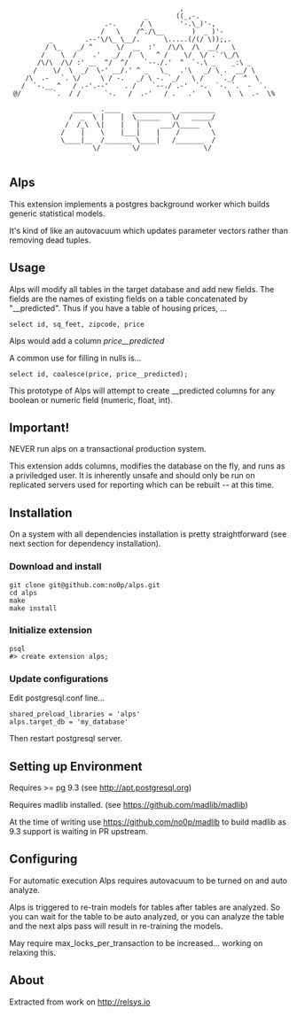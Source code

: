 ```
                                           ,  
                                  _       ((_,-.
                        .-.      / \       '-.\_)'-,
                       /   \    /^./\__       )  _ )'-
          _        .--'\/\_ \__/.      \.....(/(/ \));,.
         / \_    _/ ^      \/  __  :'   /\/\  /\  __/   \
        /    \  /    .'   _/  /  \   ^ /    \/  \/ .`'\_/\
       /\/\  /\/ :' __  ^/  ^/    `--./.'  ^  `-.\ _    _:\ _
      /    \/  \  _/  \-' __/.' ^ _   \_   .'\   _/ \ .  __/ \
    /\  .-   `. \/     \ / -.   _/ \ -. `_/   \ /    `._/  ^  \
   /  `-.__ ^   / .-'.--'    . /    `--./ .-'  `-.  `-. `.  -  `.
 @/        `.  / /      `-.   /  .-'   / .   .'   \    \  \  .-  \%

                _____  .____   __________  _________
               /  _  \ |    |  \______   \/   _____/
              /  /_\  \|    |   |     ___/\_____  \ 
             /    |    \    |___|    |    /        \
             \____|__  /_______ \____|   /_______  /
                     \/        \/                \/ 


```

## Alps

This extension implements a postgres background worker which builds generic statistical models.  

It's kind of like an autovacuum which updates parameter vectors rather than removing dead tuples.

## Usage

Alps will modify all tables in the target database and add new fields.  The fields are the names of existing fields on a table concatenated by "__predicted".  Thus if you have a table of housing prices, ...

```
select id, sq_feet, zipcode, price
```

Alps would add a column *price__predicted*

A common use for filling in nulls is...

```
select id, coalesce(price, price__predicted);
```

This prototype of Alps will attempt to create __predicted columns for any boolean or numeric field (numeric, float, int).


## Important!

NEVER run alps on a transactional production system.

This extension adds columns, modifies the database on the fly, and runs as a priviledged user.  It is inherently unsafe and should only be run on replicated servers used for reporting which can be rebuilt -- at this time.

## Installation

On a system with all dependencies installation is pretty straightforward (see next section for dependency installation).  

### Download and install

```
git clone git@github.com:no0p/alps.git
cd alps
make
make install
```

### Initialize extension

```
psql
#> create extension alps;
```

### Update configurations

Edit postgresql.conf line...

```
shared_preload_libraries = 'alps'
alps.target_db = 'my_database' 
```

Then restart postgresql server.


## Setting up Environment

Requires >= pg 9.3  (see http://apt.postgresql.org)

Requires madlib installed. (see https://github.com/madlib/madlib)

At the time of writing use https://github.com/no0p/madlib to build madlib as 9.3 support is waiting in PR upstream.

## Configuring

For automatic execution Alps requires autovacuum to be turned on and auto analyze.

Alps is triggered to re-train models for tables after tables are analyzed.  So you can wait for the table to be auto analyzed, or you can analyze the table and the next alps pass will result in re-training the models.

May require max_locks_per_transaction to be increased... working on relaxing this.


## About

Extracted from work on http://relsys.io



